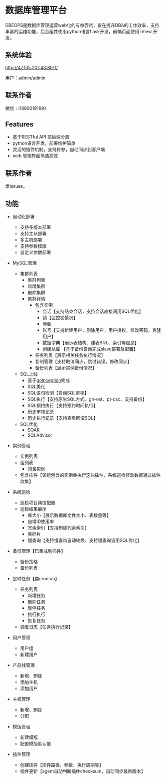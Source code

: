 # 数据库管理平台

DBEOPS是数据库管理运营web化的有益尝试，旨在提升DBA的工作效率，支持丰富的运维功能，后台组件使用python语言flask开发，前端页面使用 iView 开发。

## 系统体验
http://47.105.207.43:8011/

用户：admin/admin

## 联系作者
微信：i18600191991

## Features

- 基于RESTful API 前后端分离
- python语言开发，部署维护简单
- 灵活的插件机制，支持传参，自动同步到客户端
- web 管理界面简洁高效

## 联系作者
发issues。

## 功能

- 自动化部署
	- 支持多版本部署
	- 支持主从部署
	- 多主机部署
	- 支持参数模版
	- 自定义参数部署

- MySQL管理
	- 集群列表
		- 集群列表
		- 新增集群
		- 删除集群
		- 集群详情
			- 包含实例
				- 会话【支持结束会话，支持会话直接调用SQL优化】
				- 锁【监控锁情况】
				- 参数
				- 账号【支持新建用户，删除用户，用户授权，修改密码，克隆用户】
				- 数据字典【展示表结构、建表SQL、索引等信息】
				- 创建从库 【基于备份自动完成slave部署及配置】
			- 任务列表【展示相关任务执行情况】
			- 复制管理【支持取消同步，跳过错误，修改同步】
			- 备份列表【展示实例备份情况】
	- SQL上线
	   - 基于[goInception](https://github.com/hanchuanchuan/goInception.git)完成
	   - SQL美化
	   - SQL语句检测【自动SQL审核】
	   - SQL执行【支持原生SQL方式、gh-ost、pt-osc、支持备份】
	   - SQL预约执行【支持预约时间执行】
	   - 历史审核记录
	   - 历史执行记录【支持查看回滚SQL】
	- SQL优化
	 	 - SOAR
	 	 - SQLAdvisor
- 实例管理
    - 实例列表
    - 组列表
    	- 包含实例
	- 包含插件【该组包含的实例会执行这些插件，系统巡检修改数据通过插件收集】

- 系统巡检
	- 巡检项目阈值配置
	- 巡检结果展示
		- 库大小【展示数据库文件大小、表数量等】
		- 自增ID使用率
		- 冗余索引【支持删除冗余索引】
		- 表碎片
		- 慢查询【支持慢查询自动轮换、支持慢查询调用SQL优化】
- 备份管理【已集成到插件】
	- 备份策略
	- 备份列表
- 定时任务【类crontab】
	- 任务列表
		- 新增任务
		- 删除任务
		- 暂停任务
		- 执行执行
		- 恢复任务
	- 调度日志【任务执行记录】
- 用户管理
    - 用户组
    - 新建用户
- 产品线管理
    - 新增、删除
    - 添加主机 
    - 添加用户
- 主机管理
	- 新增、删除
	- 分配
- 模版管理
	- 新建模版
	- 配置模版默认值
- 插件管理
	- 创建插件【插件路径、参数、执行周期等】
	- 插件更新【agent自动判断插件checksum，自动同步最新版本】
